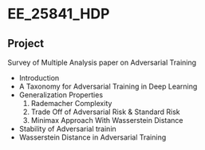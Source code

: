 
# EE_25841_HDP
## Project
Survey of Multiple Analysis paper on Adversarial Training
- Introduction
- A Taxonomy for Adversarial Training in Deep Learning
- Generalization Properties
    1. Rademacher Complexity
    2. Trade Off of Adversarial Risk & Standard Risk
    3.  Minimax Approach With Wasserstein Distance
-  Stability of Adversarial trainin
- Wasserstein Distance in Adversarial Training 
